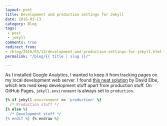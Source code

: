 ```yaml
---
layout: post
title: Development and production settings for Jekyll
date: 2016-03-13
category: Blog
tags:
 - post
 - jekyll
comments: true
redirect_from:
- /blog/2016/03/13/development-and-production-settings-for-jekyll.html
permalink: "/blog/{{ title | slug }}/"

---
```


As I installed Google Analytics, I wanted to keep it from tracking pages on my local development web server. I found [this neat solution](http://david.elbe.me/jekyll/2015/06/08/jekyll-different-settings-production-github-and-development.html) by David Elbe, which lets med keep development stuff apart from production stuff. On GitHub Pages,  <code>jekyll.environment</code> is always set to <code>production</code>.

```rb {% raw %}
{% if jekyll.environment == 'production' %}
  /* Production stuff */
{% else %}
  /* Development stuff */
{% endif %} {% endraw %}
```
